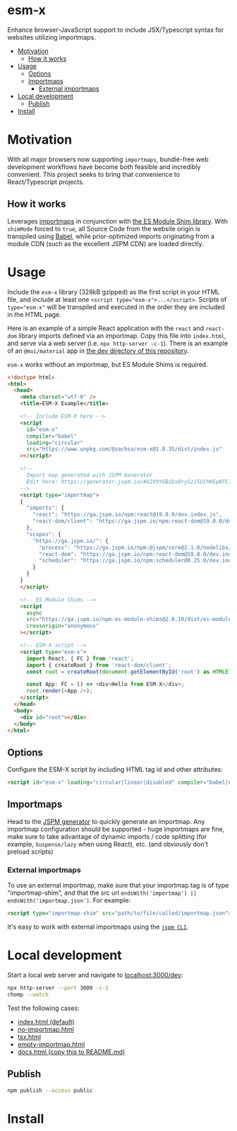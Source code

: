 # esm-x

Enhance browser-JavaScript support to include JSX/Typescript syntax for websites utilizing importmaps.

<!-- START doctoc generated TOC please keep comment here to allow auto update -->
<!-- DON'T EDIT THIS SECTION, INSTEAD RE-RUN doctoc TO UPDATE -->

- [Motivation](#motivation)
  - [How it works](#how-it-works)
- [Usage](#usage)
  - [Options](#options)
  - [Importmaps](#importmaps)
    - [External importmaps](#external-importmaps)
- [Local development](#local-development)
  - [Publish](#publish)
- [Install](#install)

<!-- END doctoc generated TOC please keep comment here to allow auto update -->

# Motivation

With all major browsers now supporting `importmaps`, bundle-free web development workflows have become both feasible and incredibly convenient. This project seeks to bring that convenience to React/Typescript projects.

## How it works

Leverages [importmaps](https://github.com/WICG/import-maps) in conjunction with [the ES Module Shim library](https://github.com/guybedford/es-module-shims). With `shimMode` forced to `true`, all Source Code from the website origin is transpiled using [Babel](https://babeljs.io/), while prior-optimized imports originating from a module CDN (such as the excellent JSPM CDN) are loaded directly.

# Usage

Include the `esm-x` library (328kB gzipped) as the first script in your HTML file, and include at least one `<script type="esm-x">...</script>`. Scripts of `type="esm-x"` will be transpiled and executed in the order they are included in the HTML page.

Here is an example of a simple React application with the `react` and `react-dom` library imports defined via an importmap. Copy this file into `index.html`, and serve via a web server (i.e. `npx http-server -c-1`). There is an example of an `@mui/material` app in [the dev directory of this repository](/dev/).

`esm-x` works without an importmap, but ES Module Shims is required.

```html
<!doctype html>
<html>
  <head>
    <meta charset="utf-8" />
    <title>ESM-X Example</title>

    <!-- Include ESM-X here -->
    <script
      id="esm-x"
      compiler="babel"
      loading="circular"
      src="https://www.unpkg.com/@zachsa/esm-x@1.0.35/dist/index.js"
    ></script>

    <!--
      Import map generated with JSPM Generator
      Edit here: https://generator.jspm.io/#U2VhYGBiDs0rySzJSU1hKEpNTC7RTcnPdTC01DPQM9BPzslMzSuBiEPFAEEYRSszAA
    -->
    <script type="importmap">
    {
      "imports": {
        "react": "https://ga.jspm.io/npm:react@19.0.0/dev.index.js",
        "react-dom/client": "https://ga.jspm.io/npm:react-dom@19.0.0/dev.client.js"
      },
      "scopes": {
        "https://ga.jspm.io/": {
          "process": "https://ga.jspm.io/npm:@jspm/core@2.1.0/nodelibs/browser/process.js",
          "react-dom": "https://ga.jspm.io/npm:react-dom@19.0.0/dev.index.js",
          "scheduler": "https://ga.jspm.io/npm:scheduler@0.25.0/dev.index.js"
        }
      }
    }
    </script>

    <!-- ES Module Shims -->
    <script
      async
      src="https://ga.jspm.io/npm:es-module-shims@2.0.10/dist/es-module-shims.js"
      crossorigin="anonymous"
    ></script>

    <!-- ESM-X script -->
    <script type="esm-x">
      import React, { FC } from 'react';
      import { createRoot } from 'react-dom/client';
      const root = createRoot(document.getElementById('root') as HTMLElement);

      const App: FC = () => <div>Hello from ESM-X</div>;
      root.render(<App />);
    </script>
  </head>
  <body>
    <div id="root"></div>
  </body>
</html>
```

## Options

Configure the ESM-X script by including HTML tag id and other attributes:

```html
<script id="esm-x" loading="circular|linear|disabled" compiler="babel|esbuild" src="..."></script>
```

## Importmaps

Head to the [JSPM generator](https://generator.jspm.io/) to quickly generate an importmap. Any importmap configuration should be supported - huge importmaps are fine, make sure to take advantage of dynamic imports / code splitting (for example, `Suspense/lazy` when using React), etc. (and obviously don't preload scripts)

### External importmaps

To use an external importmap, make sure that your importmap tag is of type "importmap-shim", and that the src url `endsWith('importmap') || endsWith('importmap.json')`. For example:

```html
<script type="importmap-shim" src="path/to/file/called/importmap.json"></script>
```

It's easy to work with external importmaps using the [`jspm CLI`](https://jspm.org/docs/jspm-cli/stable/).

# Local development

Start a local web server and navigate to [localhost:3000/dev](http://localhost:3000/dev):

```sh
npx http-server --port 3000 -c-1
chomp --watch
```

Test the following cases:
- [index.html (default)](/dev/index.html)
- [no-importmap.html](/dev/no-importmap.html)
- [tsx.html](/dev/tsx.html)
- [empty-importmap.html](/dev/empty-importmap.html)
- [docs.html (copy this to README.md)](/dev/docs.html)

## Publish

```sh
npm publish --access public
```

# Install
